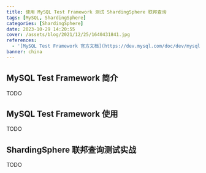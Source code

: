 ```yaml
---
title: 使用 MySQL Test Framework 测试 ShardingSphere 联邦查询
tags: [MySQL, ShardingSphere]
categories: [ShardingSphere]
date: 2023-10-29 14:20:55
cover: /assets/blog/2021/12/25/1640431841.jpg
references:
  - '[MySQL Test Framework 官方文档](https://dev.mysql.com/doc/dev/mysql-server/latest/PAGE_MYSQL_TEST_RUN.html)'
banner: china
---
```


## MySQL Test Framework 简介

TODO

## MySQL Test Framework 使用

TODO

## ShardingSphere 联邦查询测试实战

TODO
